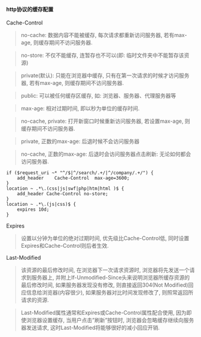 #### http协议的缓存配置
Cache-Control
> no-cache: 数据内容不能被缓存, 每次请求都重新访问服务器, 若有max-age, 则缓存期间不访问服务器.

> no-store: 不仅不能缓存, 连暂存也不可以(即: 临时文件夹中不能暂存该资源)

> private(默认): 只能在浏览器中缓存, 只有在第一次请求的时候才访问服务器, 若有max-age, 则缓存期间不访问服务器.

> public: 可以被任何缓存区缓存, 如: 浏览器、服务器、代理服务器等

> max-age: 相对过期时间, 即以秒为单位的缓存时间.

> no-cache, private: 打开新窗口时候重新访问服务器, 若设置max-age, 则缓存期间不访问服务器.

> private, 正数的max-age: 后退时候不会访问服务器

> no-cache, 正数的max-age: 后退时会访问服务器点击刷新: 无论如何都会访问服务器.

```shell
if ($request_uri ~* "^/$|^/search/.+/|^/company/.+/") {
    add_header    Cache-Control  max-age=3600;
}
location ~ .*\.(css|js|swf|php|htm|html )$ {
    add_header Cache-Control no-store;
}
location ~ .*\.(js|css)$ {
    expires 10d;
}
```

Expires
> 设置以分钟为单位的绝对过期时间, 优先级比Cache-Control低, 同时设置Expires和Cache-Control则后者生效.

Last-Modified
> 该资源的最后修改时间, 在浏览器下一次请求资源时, 浏览器将先发送一个请求到服务器上, 并附上If-Unmodified-Since头来说明浏览器所缓存资源的最后修改时间, 如果服务器发现没有修改, 则直接返回304(Not Modified)回应信息给浏览器(内容很少), 如果服务器对比时间发现修改了, 则照常返回所请求的资源.

> Last-Modified属性通常和Expires或Cache-Control属性配合使用, 因为即使浏览器设置缓存, 当用户点击”刷新”按钮时, 浏览器会忽略缓存继续向服务器发送请求, 这时Last-Modified将能够很好的减小回应开销.
